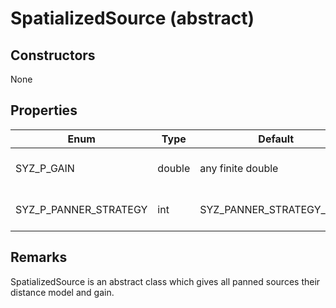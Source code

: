 # SpatializedSource (abstract)

## Constructors

None

## Properties

Enum | Type | Default | Range | Description
--- | --- | --- | --- | ---
SYZ_P_GAIN | double | any finite double | An additional gain factor applied to this source in DB
SYZ_P_PANNER_STRATEGY | int | SYZ_PANNER_STRATEGY_HRTF | any SYZ_PANNER_STRATEGY | The panner strategy for this source.

## Remarks

SpatializedSource is an abstract class which gives all panned sources their distance model and gain.
